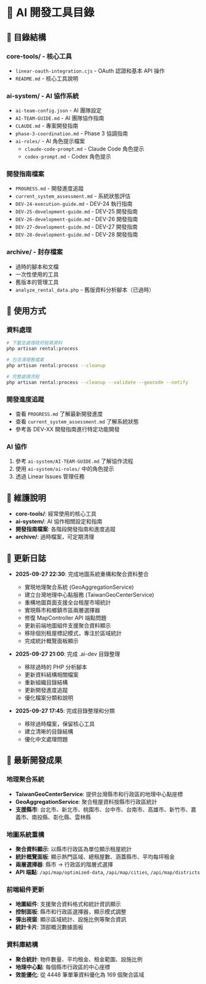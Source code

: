 # 🤖 AI 開發工具目錄

## 📁 目錄結構

### **core-tools/** - 核心工具
- `linear-oauth-integration.cjs` - OAuth 認證和基本 API 操作
- `README.md` - 核心工具說明

### **ai-system/** - AI 協作系統
- `ai-team-config.json` - AI 團隊設定
- `AI-TEAM-GUIDE.md` - AI 團隊協作指南
- `CLAUDE.md` - 專案開發指南
- `phase-3-coordination.md` - Phase 3 協調指南
- `ai-roles/` - AI 角色提示檔案
  - `claude-code-prompt.md` - Claude Code 角色提示
  - `codex-prompt.md` - Codex 角色提示

### **開發指南檔案**
- `PROGRESS.md` - 開發進度追蹤
- `current_system_assessment.md` - 系統狀態評估
- `DEV-24-execution-guide.md` - DEV-24 執行指南
- `DEV-25-development-guide.md` - DEV-25 開發指南
- `DEV-26-development-guide.md` - DEV-26 開發指南
- `DEV-27-development-guide.md` - DEV-27 開發指南
- `DEV-28-development-guide.md` - DEV-28 開發指南

### **archive/** - 封存檔案
- 過時的腳本和文檔
- 一次性使用的工具
- 舊版本的管理工具
- `analyze_rental_data.php` - 舊版資料分析腳本（已過時）

## 🚀 使用方式

### **資料處理**
```bash
# 下載並處理政府租賃資料
php artisan rental:process

# 包含清理舊檔案
php artisan rental:process --cleanup

# 完整處理流程
php artisan rental:process --cleanup --validate --geocode --notify
```

### **開發進度追蹤**
- 查看 `PROGRESS.md` 了解最新開發進度
- 查看 `current_system_assessment.md` 了解系統狀態
- 參考各 DEV-XX 開發指南進行特定功能開發

### **AI 協作**
1. 參考 `ai-system/AI-TEAM-GUIDE.md` 了解協作流程
2. 使用 `ai-system/ai-roles/` 中的角色提示
3. 透過 Linear Issues 管理任務

## 🔧 維護說明

- **core-tools/**: 經常使用的核心工具
- **ai-system/**: AI 協作相關設定和指南
- **開發指南檔案**: 各階段開發指南和進度追蹤
- **archive/**: 過時檔案，可定期清理

## 📝 更新日誌

- **2025-09-27 22:30**: 完成地圖系統重構和聚合資料整合
  - 實現地理聚合系統 (GeoAggregationService)
  - 建立台灣地理中心點服務 (TaiwanGeoCenterService)
  - 重構地圖頁面支援全台租屋市場統計
  - 實現縣市和鄉鎮市區兩層選擇器
  - 修復 MapController API 端點問題
  - 更新前端地圖組件支援聚合資料顯示
  - 移除個別租屋標記模式，專注於區域統計
  - 完成統計概覽面板顯示

- **2025-09-27 21:00**: 完成 .ai-dev 目錄整理
  - 移除過時的 PHP 分析腳本
  - 更新資料結構相關檔案
  - 重新組織目錄結構
  - 更新開發進度追蹤
  - 優化檔案分類和說明

- **2025-09-27 17:45**: 完成目錄整理和分類
  - 移除過時檔案，保留核心工具
  - 建立清晰的目錄結構
  - 優化中文處理問題

## 🎯 最新開發成果

### **地理聚合系統**
- **TaiwanGeoCenterService**: 提供台灣縣市和行政區的地理中心點座標
- **GeoAggregationService**: 聚合租屋資料按縣市行政區統計
- **支援縣市**: 台北市、新北市、桃園市、台中市、台南市、高雄市、新竹市、嘉義市、南投縣、彰化縣、雲林縣

### **地圖系統重構**
- **聚合資料顯示**: 以縣市行政區為單位顯示租屋統計
- **統計概覽面板**: 顯示熱門區域、總租屋數、涵蓋縣市、平均每坪租金
- **兩層選擇器**: 縣市 → 行政區的階層式選擇
- **API 端點**: `/api/map/optimized-data`, `/api/map/cities`, `/api/map/districts`

### **前端組件更新**
- **地圖組件**: 支援聚合資料格式和統計資訊顯示
- **控制面板**: 縣市和行政區選擇器，顯示模式調整
- **彈出視窗**: 顯示區域統計、設施比例等聚合資訊
- **統計卡片**: 頂部概況數據面板

### **資料庫結構**
- **聚合統計**: 物件數量、平均租金、租金範圍、設施比例
- **地理中心點**: 每個縣市行政區的中心座標
- **效能優化**: 從 4448 筆單筆資料優化為 169 個聚合區域
